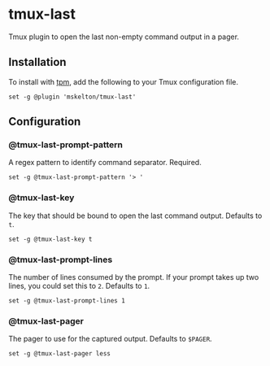 # tmux-last

Tmux plugin to open the last non-empty command output in a pager.

## Installation

To install with [tpm](https://github.com/tmux-plugins/tpm), add the following to your Tmux configuration file.

```tmux
set -g @plugin 'mskelton/tmux-last'
```

## Configuration

### @tmux-last-prompt-pattern

A regex pattern to identify command separator. Required.

```tmux
set -g @tmux-last-prompt-pattern '> '
```

### @tmux-last-key

The key that should be bound to open the last command output. Defaults to `t`.

```tmux
set -g @tmux-last-key t
```

### @tmux-last-prompt-lines

The number of lines consumed by the prompt. If your prompt takes up two lines, you could set this to `2`. Defaults to `1`.

```tmux
set -g @tmux-last-prompt-lines 1
```

### @tmux-last-pager

The pager to use for the captured output. Defaults to `$PAGER`.

```tmux
set -g @tmux-last-pager less
```
